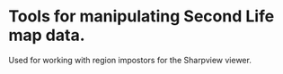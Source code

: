 # Tools for manipulating Second Life map data.
Used for working with region impostors for the Sharpview viewer.
